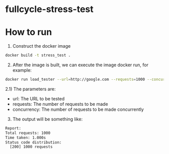 # fullcycle-stress-test

# How to run

1) Construct the docker image
```bash
docker build -t stress_test .
```

2) After the image is built, we can execute the image docker run, for example:

```bash
docker run load_tester --url=http://google.com --requests=1000 --concurrency=10
```

2.1) The parameters are:
- url: The URL to be tested
- requests: The number of requests to be made
- concurrency: The number of requests to be made concurrently


3) The output will be something like:
```bash
Report:
Total requests: 1000
Time taken: 1.000s
Status code distribution:
  [200] 1000 requests
```
